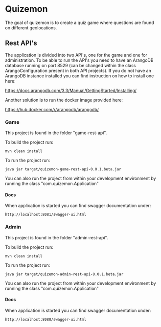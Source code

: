 # Quizemon
The goal of quizemon is to create a quiz game where questions are found on different geolocations.
 
## Rest API's
The application is divided into two API's, one for the game and one for administration. To be able to run the API's
you need to have an ArangoDB database running on port 8529 (can be changed within the class ArangoConfiguration present
in both API projects). If you do not have an ArangoDB instance installed you can find instruction on how to install one
here: 

https://docs.arangodb.com/3.3/Manual/GettingStarted/Installing/

Another solution is to run the docker image provided here:

https://hub.docker.com/r/arangodb/arangodb/

### Game
This project is found in the folder "game-rest-api". 

To build the project run:
``` 
mvn clean install
```
To run the project run:
```
java jar target/quizemon-game-rest-api-0.0.1.beta.jar
```
You can also run the project from within your development environment by running the class "com.quizemon.Application"

#### Docs
When application is started you can find swagger documentation under:
```
http://localhost:8081/swagger-ui.html
```

### Admin
This project is found in the folder "admin-rest-api". 

To build the project run:
``` 
mvn clean install
```
To run the project run:
```
java jar target/quizemon-admin-rest-api-0.0.1.beta.jar
```
You can also run the project from within your development environment by running the class "com.quizemon.Application"

#### Docs
When application is started you can find swagger documentation under:
```
http://localhost:8080/swagger-ui.html
```